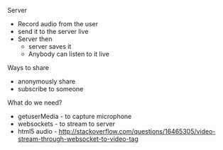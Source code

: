 Server

- Record audio from the user
- send it to the server live
- Server then
    - server saves it
    - Anybody can listen to it live

Ways to share
- anonymously share
- subscribe to someone


What do we need?
- getuserMedia - to capture microphone
- websockets - to stream to server
- html5 audio - http://stackoverflow.com/questions/16465305/video-stream-through-websocket-to-video-tag
